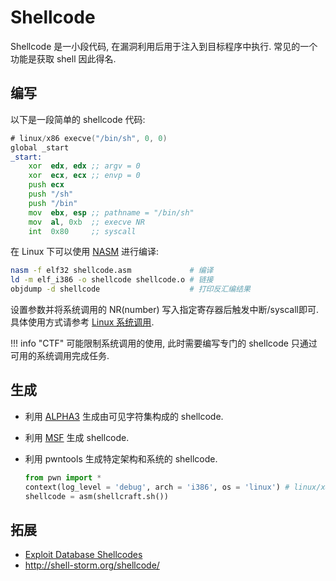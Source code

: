 # Shellcode

Shellcode 是一小段代码, 在漏洞利用后用于注入到目标程序中执行. 常见的一个功能是获取 shell 因此得名.  

## 编写

以下是一段简单的 shellcode 代码:  

```asm
# linux/x86 execve("/bin/sh", 0, 0)
global _start
_start:
    xor  edx, edx ;; argv = 0
    xor  ecx, ecx ;; envp = 0
    push ecx
    push "/sh"
    push "/bin"
    mov  ebx, esp ;; pathname = "/bin/sh"
    mov  al, 0xb  ;; execve NR
    int  0x80     ;; syscall
```

在 Linux 下可以使用 [NASM](https://www.nasm.us/) 进行编译:  

```sh
nasm -f elf32 shellcode.asm             # 编译
ld -m elf_i386 -o shellcode shellcode.o # 链接
objdump -d shellcode                    # 打印反汇编结果
```

设置参数并将系统调用的 NR(number) 写入指定寄存器后触发中断/syscall即可. 具体使用方式请参考 [Linux 系统调用](https://publicki.top/syscall.html).  

!!! info "CTF"
    可能限制系统调用的使用, 此时需要编写专门的 shellcode 只通过可用的系统调用完成任务.  

## 生成

- 利用 [ALPHA3](https://github.com/TaQini/alpha3) 生成由可见字符集构成的 shellcode.
- 利用 [MSF](./Metasploit.md) 生成 shellcode.
- 利用 pwntools 生成特定架构和系统的 shellcode.

    ```py
    from pwn import *
    context(log_level = 'debug', arch = 'i386', os = 'linux') # linux/x86
    shellcode = asm(shellcraft.sh())
    ```

## 拓展

- [Exploit Database Shellcodes](https://www.exploit-db.com/shellcodes)
- <http://shell-storm.org/shellcode/>
